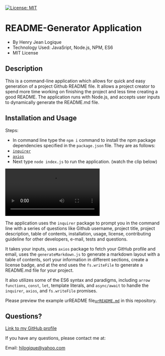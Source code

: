 [![License: MIT](https://img.shields.io/badge/License-MIT-yellow.svg)](https://opensource.org/licenses/MIT)
  
# README-Generator Application

* By Henry Jean Logique
* Technology Used: JavaSript, Node.js, NPM, ES6
* MIT License

## Description 
  
This is a command-line application which allows for quick and easy generation of a project Github README file. It allows a project creator to spend more time working on finishing the project and less time creating a good README. The application runs with Node.js, and accepts user inputs to dynamically generate the README.md file.

## Installation and Usage

Steps:

 * In command line type the `npm i` command to install the npm package dependencies specified in the `package.json` file. They are as follows:
  * [`inquirer`](https://www.npmjs.com/package/inquirer)
  * [`axios`](https://www.npmjs.com/package/axios)
  * Next type `node index.js` to run the application. (watch the clip below)

![Gif demo of README-generator](readme-generator.mp4)

The application uses the `inquirer` package to prompt you in the command line with a series of questions like Github username, project title, project description, table of contents, installation, usage, license, contributing guideline for other developers, e-mail, tests and questions.

It takes your inputs, uses `axios` package to fetch your GitHub profile and email, uses the `generateMarkdown.js` to generate a markdown layout with a table of contents, sort your information in different sections, create a license badge, and at the end uses the `fs.writeFile` to generate a README.md file for your project. 

It also utilizes some of the ES6 syntax and paradigms, including `arrow functions`, `const`, `let`, template literals, and `async/await` to handle the `inquirer`, `axios`, and `fs.writeFile` promises.

Please preview the example urREADME file[`urREADME.md`](https://github.com/hjlogique/README-Generator/blob/master/urREADME.md) in this repository.


## Questions?

[Link to my GitHub profile](https://github.com/hjlogique)

If you have any questions, please contact me at:

Email: hjlogique@yahoo.com